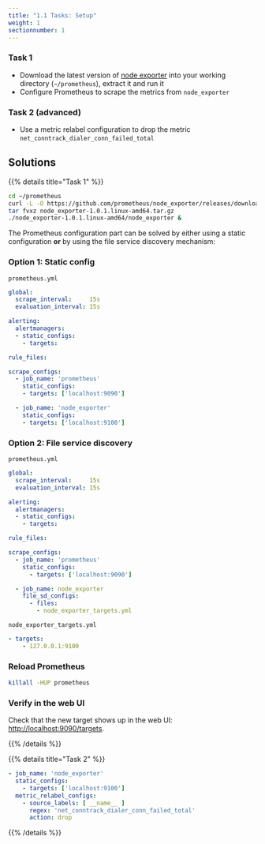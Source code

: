 ```yaml
---
title: "1.1 Tasks: Setup"
weight: 1
sectionnumber: 1
---
```


### Task 1

* Download the latest version of [node exporter](https://github.com/prometheus/node_exporter/releases) into your working directory (`~/prometheus`), extract it and run it
* Configure Prometheus to scrape the metrics from `node_exporter`

### Task 2 (advanced)

* Use a metric relabel configuration to drop the metric `net_conntrack_dialer_conn_failed_total`

## Solutions

{{% details title="Task 1" %}}

```bash
cd ~/prometheus
curl -L -O https://github.com/prometheus/node_exporter/releases/download/v1.0.1/node_exporter-1.0.1.linux-amd64.tar.gz
tar fvxz node_exporter-1.0.1.linux-amd64.tar.gz
./node_exporter-1.0.1.linux-amd64/node_exporter &
```

The Prometheus configuration part can be solved by either using a static configuration **or** by using the file service discovery mechanism:

### Option 1: Static config

`prometheus.yml`
```yaml
global:
  scrape_interval:     15s
  evaluation_interval: 15s

alerting:
  alertmanagers:
  - static_configs:
    - targets:

rule_files:

scrape_configs:
  - job_name: 'prometheus'
    static_configs:
    - targets: ['localhost:9090']

  - job_name: 'node_exporter'
    static_configs:
    - targets: ['localhost:9100']
```

### Option 2: File service discovery

`prometheus.yml`

```yaml
global:
  scrape_interval:     15s
  evaluation_interval: 15s

alerting:
  alertmanagers:
  - static_configs:
    - targets:

rule_files:

scrape_configs:
  - job_name: 'prometheus'
    static_configs:
      - targets: ['localhost:9090']

  - job_name: node_exporter
    file_sd_configs:
      - files:
        - node_exporter_targets.yml

```

`node_exporter_targets.yml`

```yaml
- targets:
    - 127.0.0.1:9100
```

### Reload Prometheus

```bash
killall -HUP prometheus
```

### Verify in the web UI

Check that the new target shows up in the web UI: <http://localhost:9090/targets>.

{{% /details %}}


{{% details title="Task 2" %}}
```yaml
- job_name: 'node_exporter'
  static_configs:
    - targets: ['localhost:9100']
  metric_relabel_configs:
    - source_labels: [ __name__ ]
      regex: 'net_conntrack_dialer_conn_failed_total'
      action: drop
```
{{% /details %}}
